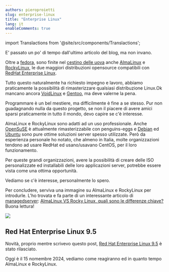 ```yaml
---
authors: pieroproietti
slug: enterprise-linux
title: "Enterprise Linux"
lang: it
enableComments: true
---
```


import Translactions from '@site/src/components/Translactions';

<Translactions />
E' passato un po' di tempo dall'ultimo articolo del blog, ma non invano. 

Oltre a [fedora](https://www.fedoraproject.org/it/), sono finite nel [cestino delle uova](https://penguins-eggs.net/basket/index.php?p=isos) anche [AlmaLinux](https://almalinux.org) e [RockyLinux](https://rockylinux.org/), le due maggiori distribuzioni opensource compatibili con [RedHat Enterprise Linux](https://www.redhat.com).

Tutto questo naturalmente ha richiesto impegno e lavoro, abbiamo praticamente la possibilità di rimasterizzare qualsiasi distribuzione Linux.Ok mancano ancora [VoidLinux](https://voidlinux.org/) e [Gentoo](https://www.gentoo.org/), ma deve valerne la pena.

Programmare è un bel mestiere, ma difficilmente è fine a se stesso. Pur non guadagnando nulla da questo progetto, se non il piacere di avere amici sparsi praticamente in tutto il mondo, devo capire se c'è interesse.

AlmaLinux e RockyLinux sono adatti ad un uso professionale. Anche [OpenSuSE](https://www.opensuse.org/) è attualmente rimasterizzabile con penguins-eggs e [Debian](https://www.debian.org) ed [Ubuntu](https://ubuntu.com/) sono pure ottime soluzioni server spesso utilizzate. Però da esperienza personale ho notato, che almeno in Italia, molte organizzazioni tendono ad usare RedHat ed usano/usavano CentOS, per il loro funzionamento. 

Per queste grandi organizzazioni, avere la possibilità di creare delle ISO personalizzate ed installabili delle loro applicazioni server, potrebbe essere vista come una ottima opportunità.

Vediamo se c'è interesse, personalmente lo spero.

Per concludere, serviva una immagine su AlmaLinux e RockyLinux per introdurle. L'ho trovata e fa parte di un interessante articolo di [managedserver](https://managedserver.it): [AlmaLinux VS Rocky Linux, quali sono le differenze chiave?](https://managedserver.it/almalinux-vs-rocky-linux-quali-sono-le-differenze-chiave/#Differenze_chiave_tra_AlmaLinux_e_Rocky_Linux) Buona lettura!

![](https://cdn-gdbgh.nitrocdn.com/XsjHqdZrwNOTMrKVooDNBYYdgGozsmFz/assets/images/optimized/rev-c7dc79f/managedserver.it/wp-content/uploads/2022/09/almalinux-vs-rockylinux-1536x864.png)

## Red Hat Enterprise Linux 9.5

Novità, proprio mentre scrivevo questo post, [Red Hat Enterprise Linux 9.5](https://distrowatch.com/?newsid=12289) è stato rilasciato.

Oggi è il 15 nomembre 2024, vediamo come reagiranno ed in quanto tempo AlmaLinux e RockyLinux.
